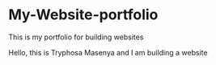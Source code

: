 # My-Website-portfolio
This is my portfolio for building websites

Hello, this is Tryphosa Masenya and I am building a website

